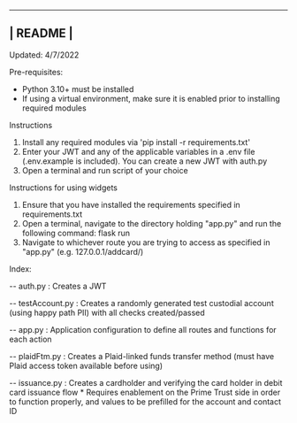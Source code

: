 ----------
| README |
----------

Updated: 4/7/2022

Pre-requisites: 
- Python 3.10+ must be installed
- If using a virtual environment, make sure it is enabled prior to installing required modules

Instructions

1. Install any required modules via 'pip install -r requirements.txt'
2. Enter your JWT and any of the applicable variables in a .env file (.env.example is included). You can create a new JWT with auth.py
3. Open a terminal and run script of your choice

Instructions for using widgets

1. Ensure that you have installed the requirements specified in requirements.txt
2. Open a terminal, navigate to the directory holding "app.py" and run the following command: flask run
3. Navigate to whichever route you are trying to access as specified in "app.py" (e.g. 127.0.0.1/addcard/)

Index:
<!-- Authentication -->
-- auth.py : Creates a JWT  

<!-- Accounts/Compliance -->
-- testAccount.py : Creates a randomly generated test custodial account (using happy path PII) with all checks created/passed

<!-- Flask -->
-- app.py : Application configuration to define all routes and functions for each action

<!-- Payment Rails -->
-- plaidFtm.py : Creates a Plaid-linked funds transfer method (must have Plaid access token available before using)

<!-- Misc. -->
-- issuance.py : Creates a cardholder and verifying the card holder in debit card issuance flow
    * Requires enablement on the Prime Trust side in order to function properly, and values to be prefilled for the account and contact ID
